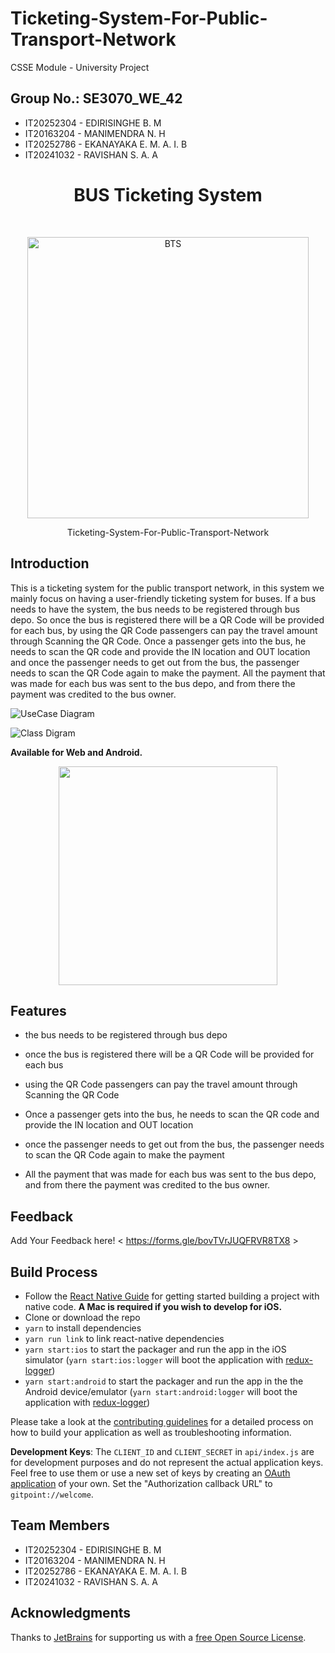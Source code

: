 # Ticketing-System-For-Public-Transport-Network
CSSE Module - University Project
## Group No.:	SE3070_WE_42

- IT20252304 - EDIRISINGHE B. M 
- IT20163204 - MANIMENDRA N. H
- IT20252786 - EKANAYAKA E. M. A. I. B
- IT20241032 - RAVISHAN S. A. A




<h1 align="center"> BUS Ticketing System </h1> <br>
<p align="center">
  <a href="https://doolshe.com/">
    <img alt="BTS" title="BTS" src="http://i.imgur.com/VShxJHs.png" width="450">
  </a>
</p>

<p align="center">
  Ticketing-System-For-Public-Transport-Network
</p>

</p>

<!-- START doctoc generated TOC please keep comment here to allow auto update -->
<!-- DON'T EDIT THIS SECTION, INSTEAD RE-RUN doctoc TO UPDATE -->

## Introduction

This is a ticketing system for the public transport network, in this system we mainly focus on having a user-friendly ticketing system for buses. If a bus needs to have the system, the bus needs to be registered through bus depo. So once the bus is registered there will be a QR Code will be provided for each bus, by using the QR Code passengers can pay the travel amount through Scanning the QR Code. Once a passenger gets into the bus, he needs to scan the QR code and provide the IN location and OUT location and once the passenger needs to get out from the bus, the passenger needs to scan the QR Code again to make the payment. All the payment that was made for each bus was sent to the bus depo, and from there the payment was credited to the bus owner.

![UseCase Diagram](https://user-images.githubusercontent.com/101692241/198026633-499a0961-e0bc-4b11-91b6-e26b7259474e.png)

![Class Digram](https://user-images.githubusercontent.com/101692241/198026555-91ce2de0-ddbe-4319-bd01-949189aff12a.png)

**Available for Web and Android.**

<p align="center">
  <img src = "http://i.imgur.com/HowF6aM.png" width=350>
</p>

## Features

* the bus needs to be registered through bus depo

* once the bus is registered there will be a QR Code will be provided for each bus

* using the QR Code passengers can pay the travel amount through Scanning the QR Code

* Once a passenger gets into the bus, he needs to scan the QR code and provide the IN location and OUT location

* once the passenger needs to get out from the bus, the passenger needs to scan the QR Code again to make the payment

* All the payment that was made for each bus was sent to the bus depo, and from there the payment was credited to the bus owner.


## Feedback
Add Your Feedback here!
< https://forms.gle/bovTVrJUQFRVR8TX8 >

## Build Process

- Follow the [React Native Guide](https://facebook.github.io/react-native/docs/getting-started.html) for getting started building a project with native code. **A Mac is required if you wish to develop for iOS.**
- Clone or download the repo
- `yarn` to install dependencies
- `yarn run link` to link react-native dependencies
- `yarn start:ios` to start the packager and run the app in the iOS simulator (`yarn start:ios:logger` will boot the application with [redux-logger](<https://github.com/evgenyrodionov/redux-logger>))
- `yarn start:android` to start the packager and run the app in the the Android device/emulator (`yarn start:android:logger` will boot the application with [redux-logger](https://github.com/evgenyrodionov/redux-logger))

Please take a look at the [contributing guidelines](./CONTRIBUTING.md) for a detailed process on how to build your application as well as troubleshooting information.

**Development Keys**: The `CLIENT_ID` and `CLIENT_SECRET` in `api/index.js` are for development purposes and do not represent the actual application keys. Feel free to use them or use a new set of keys by creating an [OAuth application](https://github.com/settings/applications/new) of your own. Set the "Authorization callback URL" to `gitpoint://welcome`.

## Team Members 

- IT20252304 - EDIRISINGHE B. M 
- IT20163204 - MANIMENDRA N. H
- IT20252786 - EKANAYAKA E. M. A. I. B
- IT20241032 - RAVISHAN S. A. A


## Acknowledgments

Thanks to [JetBrains](https://www.jetbrains.com) for supporting us with a [free Open Source License](https://www.jetbrains.com/buy/opensource).
